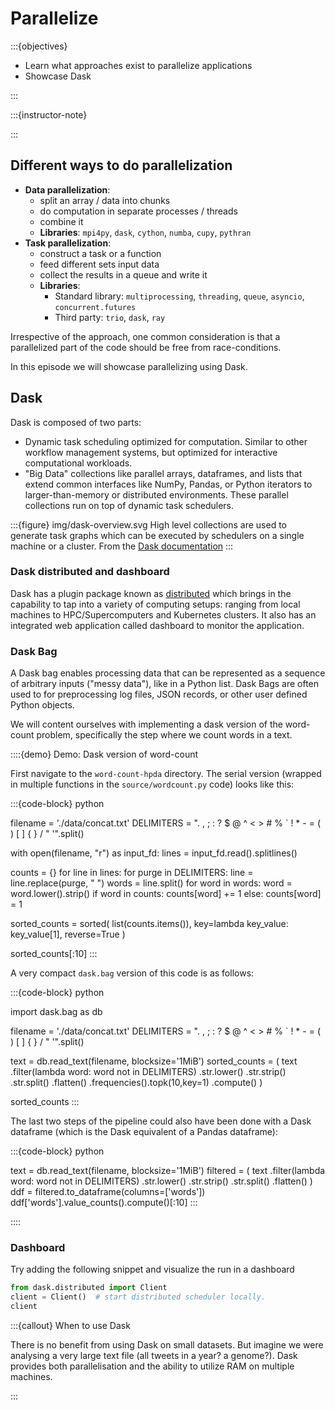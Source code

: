 # Parallelize
:::{objectives}

- Learn what approaches exist to parallelize applications
- Showcase Dask

:::

:::{instructor-note}

:::

## Different ways to do parallelization

- **Data parallelization**:
    - split an array / data into chunks
    - do computation in separate processes / threads
    - combine it
    - **Libraries**: `mpi4py`, `dask`, `cython`, `numba`, `cupy`, `pythran`
- **Task parallelization**:
    - construct a task or a function
    - feed different sets input data
    - collect the results in a queue and write it
    - **Libraries**: 
        - Standard library: `multiprocessing`, `threading`, `queue`, `asyncio`, `concurrent.futures`
        - Third party: `trio`, `dask`, `ray`

Irrespective of the approach, one common consideration is that a
parallelized part of the code should be free from race-conditions.

In this episode we will showcase parallelizing using Dask.

## Dask

Dask is composed of two parts:

- Dynamic task scheduling optimized for computation. Similar to other workflow 
  management systems, but optimized for interactive computational workloads.
- "Big Data" collections like parallel arrays, dataframes, and lists that extend 
  common interfaces like NumPy, Pandas, or Python iterators to larger-than-memory 
  or distributed environments. These parallel collections run on top of dynamic 
  task schedulers.


:::{figure} img/dask-overview.svg
High level collections are used to generate task graphs which can be executed 
by schedulers on a single machine or a cluster. From the 
[Dask documentation](https://docs.dask.org/en/stable/)
:::

### Dask distributed and dashboard

Dask has a plugin package known as [distributed](https://distributed.dask.org/en/stable/)
which brings in the capability to tap into a variety of computing setups: ranging
from local machines to HPC/Supercomputers and Kubernetes clusters. It also has an integrated
web application called dashboard to monitor the application.

### Dask Bag

A Dask bag enables processing data that can be represented as a sequence of arbitrary 
inputs ("messy data"), like in a Python list. Dask Bags are often used to for 
preprocessing log files, JSON records, or other user defined Python objects.

We will content ourselves with implementing a dask version of the word-count problem, 
specifically the step where we count words in a text. 

::::{demo} Demo: Dask version of word-count

First navigate to the ``word-count-hpda`` directory. The serial version (wrapped in 
multiple functions in the ``source/wordcount.py`` code) looks like this:

:::{code-block} python

filename = './data/concat.txt'
DELIMITERS = ". , ; : ? $ @ ^ < > # % ` ! * - = ( ) [ ] { } / \" '".split()

with open(filename, "r") as input_fd:
    lines = input_fd.read().splitlines()

counts = {}
for line in lines:
    for purge in DELIMITERS:
        line = line.replace(purge, " ")
    words = line.split()
    for word in words:
        word = word.lower().strip()
        if word in counts:
            counts[word] += 1
        else:
            counts[word] = 1    

sorted_counts = sorted(
    list(counts.items()),
    key=lambda key_value: key_value[1],
    reverse=True
)

sorted_counts[:10]
:::

A very compact ``dask.bag`` version of this code is as follows:

:::{code-block} python

import dask.bag as db

filename = './data/concat.txt'
DELIMITERS = ". , ; : ? $ @ ^ < > # % ` ! * - = ( ) [ ] { } / \" '".split()

text = db.read_text(filename, blocksize='1MiB')
sorted_counts = (
    text
    .filter(lambda word: word not in DELIMITERS)
    .str.lower()
    .str.strip()
    .str.split()
    .flatten()
    .frequencies().topk(10,key=1)
    .compute()
)

sorted_counts
:::

The last two steps of the pipeline could also have been done with a Dask dataframe
(which is the Dask equivalent of a Pandas dataframe):

:::{code-block} python

text = db.read_text(filename, blocksize='1MiB')
filtered = (
    text
    .filter(lambda word: word not in DELIMITERS)
    .str.lower()
    .str.strip()
    .str.split()
    .flatten()
)
ddf = filtered.to_dataframe(columns=['words'])
ddf['words'].value_counts().compute()[:10]
:::

::::

### Dashboard

Try adding the following snippet and visualize the run in a dashboard

```python
from dask.distributed import Client
client = Client()  # start distributed scheduler locally.
client
```

:::{callout} When to use Dask

There is no benefit from using Dask on small datasets. But imagine we were 
analysing a very large text file (all tweets in a year? a genome?). Dask provides 
both parallelisation and the ability to utilize RAM on multiple machines.

:::
